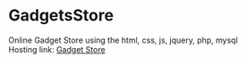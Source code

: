 # GadgetsStore
Online Gadget Store using the html, css, js, jquery, php, mysql<br>
Hosting link: <a href='http://gadgetshoptushar.000webhostapp.com/'>Gadget Store</a>
